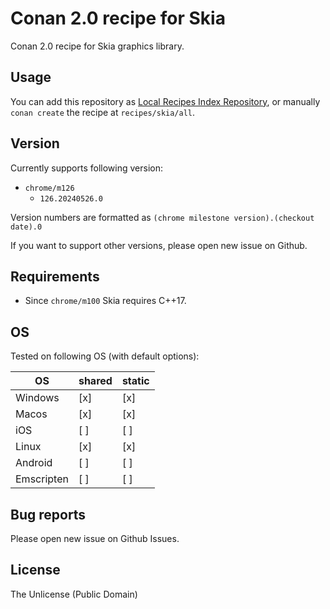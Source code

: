 # Conan 2.0 recipe for Skia

Conan 2.0 recipe for Skia graphics library.

## Usage

You can add this repository as [Local Recipes Index Repository](https://docs.conan.io/2/tutorial/conan_repositories/setup_local_recipes_index.html), or manually `conan create` the recipe at `recipes/skia/all`.

## Version

Currently supports following version:

* `chrome/m126`
    * `126.20240526.0`

Version numbers are formatted as `(chrome milestone version).(checkout date).0`

If you want to support other versions, please open new issue on Github.  

## Requirements

* Since `chrome/m100` Skia requires C++17.

## OS

Tested on following OS (with default options):

| OS            | shared | static |
| ------------- | ------ | ------ |
| Windows       | [x]    | [x]    |
| Macos         | [x]    | [x]    |
| iOS           | [ ]    | [ ]    |
| Linux         | [x]    | [x]    |
| Android       | [ ]    | [ ]    |
| Emscripten    | [ ]    | [ ]    |

## Bug reports

Please open new issue on Github Issues. 

## License

The Unlicense (Public Domain)
